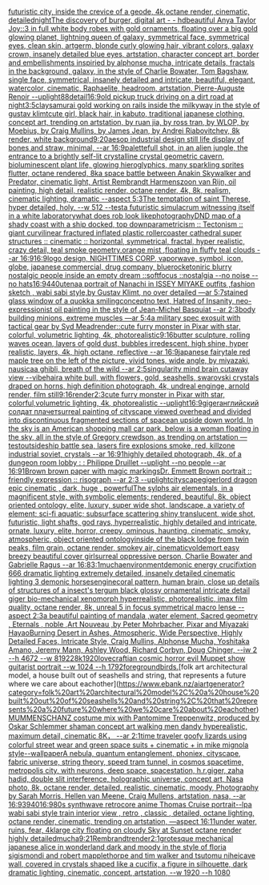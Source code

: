 [futuristic city, inside the crevice of a geode, 4k,octane render, cinematic, detailed](https://www.ebank.nz/aiartgenerator?category=futuristic%20city%2C%20inside%20the%20crevice%20of%20a%20geode%2C%204k%2Coctane%20render%2C%20cinematic%2C%20detailed)[night](https://www.ebank.nz/aiartgenerator?category=night)[The discovery of burger, digital art - - hd](https://www.ebank.nz/aiartgenerator?category=The%20discovery%20of%20burger%2C%20digital%20art%20-%20-%20hd)[beautiful Anya Taylor Joy::3 in full white body robes with gold ornaments, floating over a big gold glowing planet, lightning queen of galaxy, symmetrical face, symmetrical eyes, clean skin, artgerm, blonde curly glowing hair, vibrant colors, galaxy crown, insanely detailed blue eyes, artstation, character concept art, border and embellishments inspiried by alphonse mucha, intricate details, fractals in the background, galaxy, in the style of Charlie Bowater, Tom Bagshaw, single face, symmetrical, insanely detailed and intricate, beautiful, elegant, watercolor, cinematic, Raphaelite, headroom, artstation, Pierre-Auguste Renoir --uplight](https://www.ebank.nz/aiartgenerator?category=beautiful%20Anya%20Taylor%20Joy%3A%3A3%20in%20full%20white%20body%20robes%20with%20gold%20ornaments%2C%20floating%20over%20a%20big%20gold%20glowing%20planet%2C%20lightning%20queen%20of%20galaxy%2C%20symmetrical%20face%2C%20symmetrical%20eyes%2C%20clean%20skin%2C%20artgerm%2C%20blonde%20curly%20glowing%20hair%2C%20vibrant%20colors%2C%20galaxy%20crown%2C%20insanely%20detailed%20blue%20eyes%2C%20artstation%2C%20character%20concept%20art%2C%20border%20and%20embellishments%20inspiried%20by%20alphonse%20mucha%2C%20intricate%20details%2C%20fractals%20in%20the%20background%2C%20galaxy%2C%20in%20the%20style%20of%20Charlie%20Bowater%2C%20Tom%20Bagshaw%2C%20single%20face%2C%20symmetrical%2C%20insanely%20detailed%20and%20intricate%2C%20beautiful%2C%20elegant%2C%20watercolor%2C%20cinematic%2C%20Raphaelite%2C%20headroom%2C%20artstation%2C%20Pierre-Auguste%20Renoir%20--uplight)[88](https://www.ebank.nz/aiartgenerator?category=88)[detail](https://www.ebank.nz/aiartgenerator?category=detail)[16:9](https://www.ebank.nz/aiartgenerator?category=16%3A9)[old pickup truck driving on a dirt road at night](https://www.ebank.nz/aiartgenerator?category=old%20pickup%20truck%20driving%20on%20a%20dirt%20road%20at%20night)[3:5](https://www.ebank.nz/aiartgenerator?category=3%3A5)[clay](https://www.ebank.nz/aiartgenerator?category=clay)[samurai gold working on rails inside the milkyway in the style of gustav klimt](https://www.ebank.nz/aiartgenerator?category=samurai%20gold%20working%20on%20rails%20inside%20the%20milkyway%20in%20the%20style%20of%20gustav%20klimt)[cute girl, black hair, in kabuto, traditional japanese clothing, concept art, trending on artstation, by ruan jia, by ross tran, by WLOP, by Moebius, by Craig Mullins, by James Jean, by Andrei Riabovitchev, 8k render, white background](https://www.ebank.nz/aiartgenerator?category=cute%20girl%2C%20black%20hair%2C%20in%20kabuto%2C%20traditional%20japanese%20clothing%2C%20concept%20art%2C%20trending%20on%20artstation%2C%20by%20ruan%20jia%2C%20by%20ross%20tran%2C%20by%20WLOP%2C%20by%20Moebius%2C%20by%20Craig%20Mullins%2C%20by%20James%20Jean%2C%20by%20Andrei%20Riabovitchev%2C%208k%20render%2C%20white%20background)[9:20](https://www.ebank.nz/aiartgenerator?category=9%3A20)[aesop industrial design still life display of bones and straw, minimal, --ar 16:9](https://www.ebank.nz/aiartgenerator?category=aesop%20industrial%20design%20still%20life%20display%20of%20bones%20and%20straw%2C%20minimal%2C%20--ar%2016%3A9)[palette](https://www.ebank.nz/aiartgenerator?category=palette)[full shot, in an alien jungle, the entrance to a brightly self-lit crystalline crystal geometric cavern, bioluminescent plant life, glowing hieroglyphics, many sparkling sprites flutter, octane rendered, 8k](https://www.ebank.nz/aiartgenerator?category=full%20shot%2C%20in%20an%20alien%20jungle%2C%20the%20entrance%20to%20a%20brightly%20self-lit%20crystalline%20crystal%20geometric%20cavern%2C%20bioluminescent%20plant%20life%2C%20glowing%20hieroglyphics%2C%20many%20sparkling%20sprites%20flutter%2C%20octane%20rendered%2C%208k)[a space battle between Anakin Skywalker and Predator, cinematic light, Artist Rembrandt Harmenszoon van Rijn, oil painting, high detail, realistic render, octane render, 4k, 8k, realism, cinematic lighting, dramatic --aspect 5:3](https://www.ebank.nz/aiartgenerator?category=a%20space%20battle%20between%20Anakin%20Skywalker%20and%20Predator%2C%20cinematic%20light%2C%20Artist%20Rembrandt%20Harmenszoon%20van%20Rijn%2C%20oil%20painting%2C%20high%20detail%2C%20realistic%20render%2C%20octane%20render%2C%204k%2C%208k%2C%20realism%2C%20cinematic%20lighting%2C%20dramatic%20--aspect%205%3A3)[The temptation of saint Therese, hyper detailed, holy, --w 512 --test](https://www.ebank.nz/aiartgenerator?category=The%20temptation%20of%20saint%20Therese%2C%20hyper%20detailed%2C%20holy%2C%20--w%20512%20--test)[a futuristic simulacrum witnessing itself in a white laboratory](https://www.ebank.nz/aiartgenerator?category=a%20futuristic%20simulacrum%20witnessing%20itself%20in%20a%20white%20laboratory)[what does rob look like](https://www.ebank.nz/aiartgenerator?category=what%20does%20rob%20look%20like)[photography](https://www.ebank.nz/aiartgenerator?category=photography)[DND map of a shady coast with a ship docked, top down](https://www.ebank.nz/aiartgenerator?category=DND%20map%20of%20a%20shady%20coast%20with%20a%20ship%20docked%2C%20top%20down)[parametricism :: Tectonism :: giant curvilinear fractured inflated plastic rollercoaster cathedral super structures :: cinematic :: horizontal, symmetrical, fractal, hyper realistic, crazy detail, teal smoke geometry,orange mist ,floating in fluffy teal clouds --ar 16:9](https://www.ebank.nz/aiartgenerator?category=parametricism%20%3A%3A%20Tectonism%20%3A%3A%20giant%20curvilinear%20fractured%20inflated%20plastic%20rollercoaster%20cathedral%20super%20structures%20%3A%3A%20cinematic%20%3A%3A%20horizontal%2C%20symmetrical%2C%20fractal%2C%20hyper%20realistic%2C%20crazy%20detail%2C%20teal%20smoke%20geometry%2Corange%20mist%20%2Cfloating%20in%20fluffy%20teal%20clouds%20--ar%2016%3A9)[16:9](https://www.ebank.nz/aiartgenerator?category=16%3A9)[logo design, NIGHTTIMES CORP, vaporwave, symbol, icon, globe, japanese commercial, drug company, blue](https://www.ebank.nz/aiartgenerator?category=logo%20design%2C%20NIGHTTIMES%20CORP%2C%20vaporwave%2C%20symbol%2C%20icon%2C%20globe%2C%20japanese%20commercial%2C%20drug%20company%2C%20blue)[rocket](https://www.ebank.nz/aiartgenerator?category=rocket)[oniric blurry nostalgic people inside an empty dream ::softfocus ::nostalgia --no noise --no hats](https://www.ebank.nz/aiartgenerator?category=oniric%20blurry%20nostalgic%20people%20inside%20an%20empty%20dream%20%3A%3Asoftfocus%20%3A%3Anostalgia%20--no%20noise%20--no%20hats)[16:9](https://www.ebank.nz/aiartgenerator?category=16%3A9)[440](https://www.ebank.nz/aiartgenerator?category=440)[utena](https://www.ebank.nz/aiartgenerator?category=utena)[a portrait of Nanachi  in ISSEY MIYAKE  outfits  ,fashion sketch  , wabi sabi style,by Gustav Klimt, no over detailed —ar 5:7](https://www.ebank.nz/aiartgenerator?category=a%20portrait%20of%20Nanachi%20%20in%20ISSEY%20MIYAKE%20%20outfits%20%20%2Cfashion%20sketch%20%20%2C%20wabi%20sabi%20style%2Cby%20Gustav%20Klimt%2C%20no%20over%20detailed%20%E2%80%94ar%205%3A7)[stained glass window of a quokka smiling](https://www.ebank.nz/aiartgenerator?category=stained%20glass%20window%20of%20a%20quokka%20smiling)[concept](https://www.ebank.nz/aiartgenerator?category=concept)[no text, Hatred of Insanity, neo-expressionist oil painting in the style of Jean-Michel Basquiat --ar 2:3](https://www.ebank.nz/aiartgenerator?category=no%20text%2C%20Hatred%20of%20Insanity%2C%20neo-expressionist%20oil%20painting%20in%20the%20style%20of%20Jean-Michel%20Basquiat%20--ar%202%3A3)[body building minions, extreme muscles —ar 5:4](https://www.ebank.nz/aiartgenerator?category=body%20building%20minions%2C%20extreme%20muscles%20%E2%80%94ar%205%3A4)[a military spec exosuit with tactical gear by Syd Mead](https://www.ebank.nz/aiartgenerator?category=a%20military%20spec%20exosuit%20with%20tactical%20gear%20by%20Syd%20Mead)[render::](https://www.ebank.nz/aiartgenerator?category=render%3A%3A)[cute furry monster in Pixar with star, colorful, volumetric lighting, 4k, photorealistic](https://www.ebank.nz/aiartgenerator?category=cute%20furry%20monster%20in%20Pixar%20with%20star%2C%20colorful%2C%20volumetric%20lighting%2C%204k%2C%20photorealistic)[9:16](https://www.ebank.nz/aiartgenerator?category=9%3A16)[butter sculpture, rolling waves ocean, layers of gold dust, bubbles irredescent. high shine, hyper realistic, layers, 4k, high octane, reflective --ar 16:9](https://www.ebank.nz/aiartgenerator?category=butter%20sculpture%2C%20rolling%20waves%20ocean%2C%20layers%20of%20gold%20dust%2C%20bubbles%20irredescent.%20high%20shine%2C%20hyper%20realistic%2C%20layers%2C%204k%2C%20high%20octane%2C%20reflective%20--ar%2016%3A9)[japanese fairytale red maple tree on the left of the picture, vivid tones, wide angle, by miyazaki, nausicaa ghibli, breath of the wild --ar 2:5](https://www.ebank.nz/aiartgenerator?category=japanese%20fairytale%20red%20maple%20tree%20on%20the%20left%20of%20the%20picture%2C%20vivid%20tones%2C%20wide%20angle%2C%20by%20miyazaki%2C%20nausicaa%20ghibli%2C%20breath%20of%20the%20wild%20--ar%202%3A5)[singularity mind brain cutaway view --vibe](https://www.ebank.nz/aiartgenerator?category=singularity%20mind%20brain%20cutaway%20view%20--vibe)[hair](https://www.ebank.nz/aiartgenerator?category=hair)[a white bull, with flowers, gold, seashells, swarovski crystals draped on horns, high definition photograph, 4k, undreal enginge, arnold render, film still](https://www.ebank.nz/aiartgenerator?category=a%20white%20bull%2C%20with%20flowers%2C%20gold%2C%20seashells%2C%20swarovski%20crystals%20draped%20on%20horns%2C%20high%20definition%20photograph%2C%204k%2C%20undreal%20enginge%2C%20arnold%20render%2C%20film%20still)[9:16](https://www.ebank.nz/aiartgenerator?category=9%3A16)[render](https://www.ebank.nz/aiartgenerator?category=render)[2:3](https://www.ebank.nz/aiartgenerator?category=2%3A3)[cute furry monster in Pixar with star, colorful,volumetric lighting, 4k, photorealistic --uplight](https://www.ebank.nz/aiartgenerator?category=cute%20furry%20monster%20in%20Pixar%20with%20star%2C%20colorful%2Cvolumetric%20lighting%2C%204k%2C%20photorealistic%20--uplight)[16:9](https://www.ebank.nz/aiartgenerator?category=16%3A9)[giger](https://www.ebank.nz/aiartgenerator?category=giger)[английский солдат плачет](https://www.ebank.nz/aiartgenerator?category=%D0%B0%D0%BD%D0%B3%D0%BB%D0%B8%D0%B9%D1%81%D0%BA%D0%B8%D0%B9%20%D1%81%D0%BE%D0%BB%D0%B4%D0%B0%D1%82%20%D0%BF%D0%BB%D0%B0%D1%87%D0%B5%D1%82)[surreal painting of cityscape viewed overhead and divided into discontinuous fragmented sections of space](https://www.ebank.nz/aiartgenerator?category=surreal%20painting%20of%20cityscape%20viewed%20overhead%20and%20divided%20into%20discontinuous%20fragmented%20sections%20of%20space)[an upside down world. In the sky is an American shopping mall car park, below is a woman floating in the sky, all in the style of Gregory crewdson, as trending on artstation —test](https://www.ebank.nz/aiartgenerator?category=an%20upside%20down%20world.%20In%20the%20sky%20is%20an%20American%20shopping%20mall%20car%20park%2C%20below%20is%20a%20woman%20floating%20in%20the%20sky%2C%20all%20in%20the%20style%20of%20Gregory%20crewdson%2C%20as%20trending%20on%20artstation%20%E2%80%94test)[outside](https://www.ebank.nz/aiartgenerator?category=outside)[ship battle sea, lasers fire explosions smoke, red, killzone industrial soviet, crystals --ar 16:9](https://www.ebank.nz/aiartgenerator?category=ship%20battle%20sea%2C%20lasers%20fire%20explosions%20smoke%2C%20red%2C%20killzone%20industrial%20soviet%2C%20crystals%20--ar%2016%3A9)[1](https://www.ebank.nz/aiartgenerator?category=1)[highly detailed photograph, 4k, of a dungeon room lobby : : Philippe Druillet --uplight --no people --ar 16:9](https://www.ebank.nz/aiartgenerator?category=highly%20detailed%20photograph%2C%204k%2C%20of%20a%20dungeon%20room%20lobby%20%3A%20%3A%20Philippe%20Druillet%20--uplight%20--no%20people%20--ar%2016%3A9)[1](https://www.ebank.nz/aiartgenerator?category=1)[Brown brown paper with magic markings](https://www.ebank.nz/aiartgenerator?category=Brown%20brown%20paper%20with%20magic%20markings)[Dr. Emmett Brown portrait :: friendly expression :: risograph --ar 2:3 --uplight](https://www.ebank.nz/aiartgenerator?category=Dr.%20Emmett%20Brown%20portrait%20%3A%3A%20friendly%20expression%20%3A%3A%20risograph%20--ar%202%3A3%20--uplight)[cityscape](https://www.ebank.nz/aiartgenerator?category=cityscape)[giger](https://www.ebank.nz/aiartgenerator?category=giger)[lord dragon epic cinematic , dark, huge , powerful](https://www.ebank.nz/aiartgenerator?category=lord%20dragon%20epic%20cinematic%20%2C%20dark%2C%20huge%20%2C%20powerful)[The sylphs air elementals, in a magnificent style, with symbolic elements; rendered, beautiful, 8k, object oriented ontology, elite, luxury, super wide shot, landscape, a variety of element;  sci-fi aquatic; subsurface scattering shiny translucent, wide shot, futuristic, light shafts, god rays, hyperrealistic, highly detailed and intricate, ornate, luxury, elite, horror, creepy, ominous, haunting, cinematic, smoky, atmospheric, object oriented ontology](https://www.ebank.nz/aiartgenerator?category=The%20sylphs%20air%20elementals%2C%20in%20a%20magnificent%20style%2C%20with%20symbolic%20elements%3B%20rendered%2C%20beautiful%2C%208k%2C%20object%20oriented%20ontology%2C%20elite%2C%20luxury%2C%20super%20wide%20shot%2C%20landscape%2C%20a%20variety%20of%20element%3B%20%20sci-fi%20aquatic%3B%20subsurface%20scattering%20shiny%20translucent%2C%20wide%20shot%2C%20futuristic%2C%20light%20shafts%2C%20god%20rays%2C%20hyperrealistic%2C%20highly%20detailed%20and%20intricate%2C%20ornate%2C%20luxury%2C%20elite%2C%20horror%2C%20creepy%2C%20ominous%2C%20haunting%2C%20cinematic%2C%20smoky%2C%20atmospheric%2C%20object%20oriented%20ontology)[inside of the black lodge from twin peaks, film grain, octane render, smokey air, cinematic](https://www.ebank.nz/aiartgenerator?category=inside%20of%20the%20black%20lodge%20from%20twin%20peaks%2C%20film%20grain%2C%20octane%20render%2C%20smokey%20air%2C%20cinematic)[voldemort easy breezy beautiful cover girl](https://www.ebank.nz/aiartgenerator?category=voldemort%20easy%20breezy%20beautiful%20cover%20girl)[surreal oppressive person, Charlie Bowater and Gabrielle Ragus --ar 16:8](https://www.ebank.nz/aiartgenerator?category=surreal%20oppressive%20person%2C%20Charlie%20Bowater%20and%20Gabrielle%20Ragus%20--ar%2016%3A8)[3:1](https://www.ebank.nz/aiartgenerator?category=3%3A1)[mucha](https://www.ebank.nz/aiartgenerator?category=mucha)[environment](https://www.ebank.nz/aiartgenerator?category=environment)[demonic energy crucifixtion  666 dramatic lighting   extremely detailed, insanely  detailed cinematic lighting 3 demonic horses](https://www.ebank.nz/aiartgenerator?category=demonic%20energy%20crucifixtion%20%20666%20dramatic%20lighting%20%20%20extremely%20detailed%2C%20insanely%20%20detailed%20cinematic%20lighting%203%20demonic%20horses)[engine](https://www.ebank.nz/aiartgenerator?category=engine)[coral pattern, human brain, close up details of structures of a insect's tergum black glossy ornamental intricate detail giger bio-mechanical xenomorph hyperrealistic, photorealistic, imax film quality, octane render, 8k, unreal 5 in focus symmetrical macro lense --aspect 2:3](https://www.ebank.nz/aiartgenerator?category=coral%20pattern%2C%20human%20brain%2C%20close%20up%20details%20of%20structures%20of%20a%20insect%27s%20tergum%20black%20glossy%20ornamental%20intricate%20detail%20giger%20bio-mechanical%20xenomorph%20hyperrealistic%2C%20photorealistic%2C%20imax%20film%20quality%2C%20octane%20render%2C%208k%2C%20unreal%205%20in%20focus%20symmetrical%20macro%20lense%20--aspect%202%3A3)[a beautiful painting of mandala ,water element, Sacred geometry , Eternals , noble ,Art Nouveau ,by Peter Mohrbacher, Pixar and Miyazaki Hayao](https://www.ebank.nz/aiartgenerator?category=a%20beautiful%20painting%20of%20mandala%20%2Cwater%20element%2C%20Sacred%20geometry%20%2C%20Eternals%20%2C%20noble%20%2CArt%20Nouveau%20%2Cby%20Peter%20Mohrbacher%2C%20Pixar%20and%20Miyazaki%20Hayao)[Burning Desert in Ashes, Atmospheric, Wide Perspective, Highly Detailed Faces, Intricate Style, Craig Mullins, Alphonse Mucha, Yoshitaka Amano, Jeremy Mann, Ashley Wood, Richard Corbyn, Doug Chinger, --iw 2 --h 4672 --w 8192](https://www.ebank.nz/aiartgenerator?category=Burning%20Desert%20in%20Ashes%2C%20Atmospheric%2C%20Wide%20Perspective%2C%20Highly%20Detailed%20Faces%2C%20Intricate%20Style%2C%20Craig%20Mullins%2C%20Alphonse%20Mucha%2C%20Yoshitaka%20Amano%2C%20Jeremy%20Mann%2C%20Ashley%20Wood%2C%20Richard%20Corbyn%2C%20Doug%20Chinger%2C%20--iw%202%20--h%204672%20--w%208192)[2](https://www.ebank.nz/aiartgenerator?category=2)[8k](https://www.ebank.nz/aiartgenerator?category=8k)[1920](https://www.ebank.nz/aiartgenerator?category=1920)[lovecraftian cosmic horror evil Muppet show guitarist portrait --w 1024 --h 1792](https://www.ebank.nz/aiartgenerator?category=lovecraftian%20cosmic%20horror%20evil%20Muppet%20show%20guitarist%20portrait%20--w%201024%20--h%201792)[foreground](https://www.ebank.nz/aiartgenerator?category=foreground)[birds.](https://www.ebank.nz/aiartgenerator?category=birds.)[folk art architectural model, a house built out of seashells and string, that represents a future where we care about eachother](https://www.ebank.nz/aiartgenerator?category=folk%20art%20architectural%20model%2C%20a%20house%20built%20out%20of%20seashells%20and%20string%2C%20that%20represents%20a%20future%20where%20we%20care%20about%20eachother)[MUMMENSCHANZ  costume mix with Pantomime Treppenwitz, produced by Oskar Schlemmer shaman concept art walking men dandy hyperealistic, maximum detail, cinematic 8K， --ar 2:1](https://www.ebank.nz/aiartgenerator?category=MUMMENSCHANZ%20%20costume%20mix%20with%20Pantomime%20Treppenwitz%2C%20produced%20by%20Oskar%20Schlemmer%20shaman%20concept%20art%20walking%20men%20dandy%20hyperealistic%2C%20maximum%20detail%2C%20cinematic%208K%EF%BC%8C%20--ar%202%3A1)[time traveler goofy lizards using colorful street wear and green space suits + cinematic + in mike mignola style](https://www.ebank.nz/aiartgenerator?category=time%20traveler%20goofy%20lizards%20using%20colorful%20street%20wear%20and%20green%20space%20suits%20%2B%20cinematic%20%2B%20in%20mike%20mignola%20style)[--wallpaper](https://www.ebank.nz/aiartgenerator?category=--wallpaper)[A nebula, quantum entanglement, phoniex, cityscape, fabric universe, string theory, speed tram tunnel, in cosmos spacetime, metropolis city, with neurons, deep space, spacestation, h.r.giger, zaha hadid, double slit interference, holographic universe, concept art, Nasa photo, 8k, octane render, detailed, realistic, cinematic, moody, Photography by Sarah Morris, Hellen van Meene, Craig Mullens, artstation, nasa, --ar 16:9](https://www.ebank.nz/aiartgenerator?category=A%20nebula%2C%20quantum%20entanglement%2C%20phoniex%2C%20cityscape%2C%20fabric%20universe%2C%20string%20theory%2C%20speed%20tram%20tunnel%2C%20in%20cosmos%20spacetime%2C%20metropolis%20city%2C%20with%20neurons%2C%20deep%20space%2C%20spacestation%2C%20h.r.giger%2C%20zaha%20hadid%2C%20double%20slit%20interference%2C%20holographic%20universe%2C%20concept%20art%2C%20Nasa%20photo%2C%208k%2C%20octane%20render%2C%20detailed%2C%20realistic%2C%20cinematic%2C%20moody%2C%20Photography%20by%20Sarah%20Morris%2C%20Hellen%20van%20Meene%2C%20Craig%20Mullens%2C%20artstation%2C%20nasa%2C%20--ar%2016%3A9)[3940](https://www.ebank.nz/aiartgenerator?category=3940)[16:9](https://www.ebank.nz/aiartgenerator?category=16%3A9)[80s synthwave retrocore anime Thomas Cruise portrait](https://www.ebank.nz/aiartgenerator?category=80s%20synthwave%20retrocore%20anime%20Thomas%20Cruise%20portrait)[--lp](https://www.ebank.nz/aiartgenerator?category=--lp)[a wabi sabi style train interior view , retro , classic , detailed, octane lighting, octane render, cinematic, trending on artstation, —aspect 16:11](https://www.ebank.nz/aiartgenerator?category=a%20wabi%20sabi%20style%20train%20interior%20view%20%2C%20retro%20%2C%20classic%20%2C%20detailed%2C%20octane%20lighting%2C%20octane%20render%2C%20cinematic%2C%20trending%20on%20artstation%2C%20%E2%80%94aspect%2016%3A11)[under water, ruins, fear, 4k](https://www.ebank.nz/aiartgenerator?category=under%20water%2C%20ruins%2C%20fear%2C%204k)[large city floating on cloudy Sky at Sunset octane render highly detailed](https://www.ebank.nz/aiartgenerator?category=large%20city%20floating%20on%20cloudy%20Sky%20at%20Sunset%20octane%20render%20highly%20detailed)[mucha](https://www.ebank.nz/aiartgenerator?category=mucha)[9:21](https://www.ebank.nz/aiartgenerator?category=9%3A21)[Rembrandt](https://www.ebank.nz/aiartgenerator?category=Rembrandt)[render](https://www.ebank.nz/aiartgenerator?category=render)[2:1](https://www.ebank.nz/aiartgenerator?category=2%3A1)[grotesque mechanical japanese alice in wonderland dark and moody in the style of floria sigismondi and robert mapplethorpe and tim walker and tsutomu nihei](https://www.ebank.nz/aiartgenerator?category=grotesque%20mechanical%20japanese%20alice%20in%20wonderland%20dark%20and%20moody%20in%20the%20style%20of%20floria%20sigismondi%20and%20robert%20mapplethorpe%20and%20tim%20walker%20and%20tsutomu%20nihei)[cave wall, covered in crystals shaped like a cucifix, a figure in silhouette, dark dramatic lighting, cinematic, concept, artstation, --w 1920 --h 1080](https://www.ebank.nz/aiartgenerator?category=cave%20wall%2C%20covered%20in%20crystals%20shaped%20like%20a%20cucifix%2C%20a%20figure%20in%20silhouette%2C%20dark%20dramatic%20lighting%2C%20cinematic%2C%20concept%2C%20artstation%2C%20--w%201920%20--h%201080)